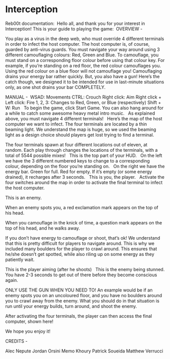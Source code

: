 # Interception

Reb00t documentation:  Hello all, and thank you for your interest in Interception! This is your guide to playing the game:  OVERVIEW -

You play as a virus in the deep web, who must override 4 different terminals in order to infect the host computer. The host computer is, of course, guarded by anti-virus guards. You must navigate your way around using 3 different camouflaging colours: Red, Green and Blue. To camouflage, you must stand on a corresponding floor colour before using that colour key. For example, if you’re standing on a red floor, the red colour camouflages you. Using the red colour on a blue floor will not camouflage you!  Camouflaging drains your energy bar rather quickly. But, you also have a gun! Here’s the catch though, we designed it to be intended for use in last-minute situations only, as one shot drains your bar COMPLETELY. 


MANUAL - 
WSAD: Movements CTRL: Crouch Right click: Aim
Right click + Left click: Fire
1, 2, 3: Changes to Red, Green, or Blue (respectively)
Shift + W: Run  
To begin the game, click Start Game. You can also hang around for a while to catch some awesome heavy metal intro music.   As explained above, you must navigate 4 different terminals!   Here’s the map of the host computer we want to infect. The four terminals are located by a thin beaming light. We understand the map is huge, so we used the beaming light as a design choice should players get lost trying to find a terminal. 

The four terminals spawn at four different locations out of eleven, at random. Each play through changes the locations of the terminals, with a total of 5544 possible mixes!   This is the top part of your HUD.   On the left we have the 3 different numbered keys to change to a corresponding colour, depending on the floor you’re standing on.   On the right we have the energy bar. Green for full. Red for empty. If it’s empty (or some energy drained), it recharges after 3 seconds.   This is you, the player.   Activate the four switches around the map in order to activate the final terminal to infect the host computer. 

This is an enemy. 

When an enemy spots you, a red exclamation mark appears on the top of his head. 

When you camouflage in the knick of time, a question mark appears on the top of his head, and he walks away. 

If you don’t have energy to camouflage or shoot, that’s ok! We understand that this is pretty difficult for players to navigate around. This is why we included many boulders for the player to crawl around. This ensures that he/she doesn’t get spotted, while also riling up on some energy as they patiently wait. 

This is the player aiming (after he shoots)   This is the enemy being stunned. You have 2-3 seconds to get out of there before they become conscious again. 

ONLY USE THE GUN WHEN YOU NEED TO! An example would be if an enemy spots you on an uncoloured floor, and you have no boulders around you to crawl away from the enemy. What you should do in that situation is run until your energy builds, turn around, and shoot the enemy. 

After activating the four terminals, the player can then access the final computer, shown here!

We hope you enjoy it! 

CREDITS - 

Alec Nepute
Jordan Orsini
Memo Khoury
Patrick Soueida
Matthew Verrucci








